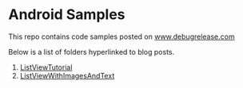 Android Samples 
=============================

This repo contains code samples posted on www.debugrelease.com

Below is a list of folders hyperlinked to blog posts.

1. [ListViewTutorial](http://www.debugrelease.com/2013/06/19/android-listview-tutorial/)
2. [ListViewWithImagesAndText](http://www.debugrelease.com/2013/06/24/android-listview-tutorial-with-images-and-text/)

